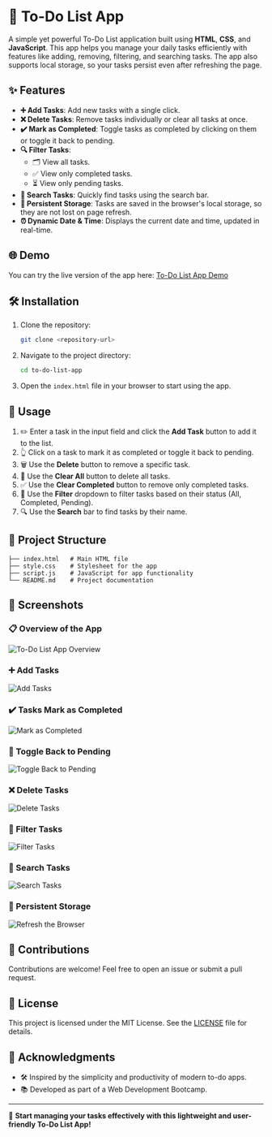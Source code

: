 # 📝 To-Do List App

A simple yet powerful To-Do List application built using **HTML**, **CSS**, and **JavaScript**. This app helps you manage your daily tasks efficiently with features like adding, removing, filtering, and searching tasks. The app also supports local storage, so your tasks persist even after refreshing the page.

## ✨ Features

- **➕ Add Tasks**: Add new tasks with a single click.  
- **❌ Delete Tasks**: Remove tasks individually or clear all tasks at once.  
- **✔️ Mark as Completed**: Toggle tasks as completed by clicking on them or toggle it back to pending. 
- **🔍 Filter Tasks**:  
  - 🗂️ View all tasks.  
  - ✅ View only completed tasks.  
  - ⏳ View only pending tasks.  
- **🔎 Search Tasks**: Quickly find tasks using the search bar.  
- **💾 Persistent Storage**: Tasks are saved in the browser's local storage, so they are not lost on page refresh.  
- **⏰ Dynamic Date & Time**: Displays the current date and time, updated in real-time.  

## 🌐 Demo

You can try the live version of the app here: [To-Do List App Demo](https://thesanyaw.github.io/To-Do-List-App/)

## 🛠️ Installation

1. Clone the repository:  
   ```bash
   git clone <repository-url>
   ```
2. Navigate to the project directory:  
   ```bash
   cd to-do-list-app
   ```
3. Open the `index.html` file in your browser to start using the app.

## 🚀 Usage

1. ✏️ Enter a task in the input field and click the **Add Task** button to add it to the list.  
2. 👆 Click on a task to mark it as completed or toggle it back to pending.  
3. 🗑️ Use the **Delete** button to remove a specific task.  
4. 🧹 Use the **Clear All** button to delete all tasks.  
5. ✅ Use the **Clear Completed** button to remove only completed tasks.  
6. 🔽 Use the **Filter** dropdown to filter tasks based on their status (All, Completed, Pending).  
7. 🔍 Use the **Search** bar to find tasks by their name.

## 📁 Project Structure

```
├── index.html   # Main HTML file
├── style.css    # Stylesheet for the app
├── script.js    # JavaScript for app functionality
└── README.md    # Project documentation
```

## 📸 Screenshots

### 📋 Overview of the App  
![To-Do List App Overview](screenshots/App_overview.png)  

### ➕ Add Tasks  
![Add Tasks](screenshots/Add_Tasks.png)  

### ✔️ Tasks Mark as Completed  
![Mark as Completed](screenshots/Mark_as_completed.png)  

### 🔄 Toggle Back to Pending  
![Toggle Back to Pending](screenshots/Toggle_back_to_pending.png)  

### ❌ Delete Tasks  
![Delete Tasks](screenshots/Delete_Tasks.png)  

### 🔽 Filter Tasks  
![Filter Tasks](screenshots/Filter_Tasks.png)  

### 🔎 Search Tasks  
![Search Tasks](screenshots/Search_Tasks.png)  

### 💾 Persistent Storage  
![Refresh the Browser](screenshots/Refresh_the_browser.png)  

## 🤝 Contributions

Contributions are welcome! Feel free to open an issue or submit a pull request.  

## 📝 License

This project is licensed under the MIT License. See the [LICENSE](LICENSE) file for details.

## 🙌 Acknowledgments

- 🛠️ Inspired by the simplicity and productivity of modern to-do apps.  
- 📚 Developed as part of a Web Development Bootcamp.

---

🌟 **Start managing your tasks effectively with this lightweight and user-friendly To-Do List App!**



